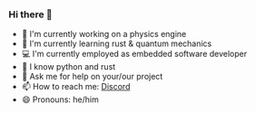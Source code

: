 ### Hi there 👋

- 🔭 I'm currently working on a physics engine
- 🌱 I'm currently learning rust & quantum mechanics
- 💻 I'm currently employed as embedded software developer
- 🤔 I know python and rust
- 💬 Ask me for help on your/our project
- 📫 How to reach me: [Discord](discordapp.com/users/Avo-Catto#6922)
- 😄 Pronouns: he/him
